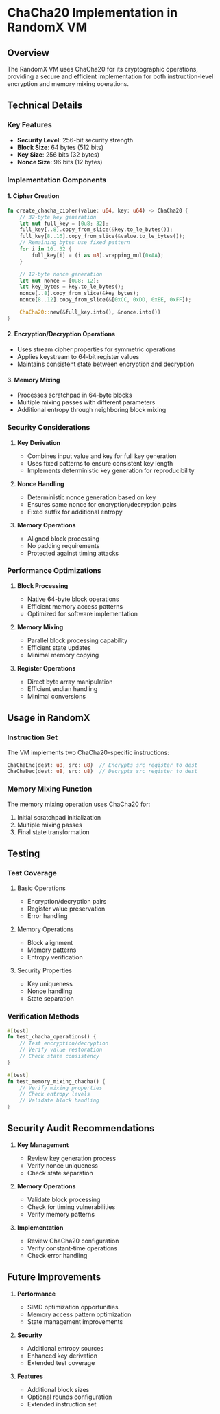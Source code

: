 # ChaCha20 Implementation in RandomX VM

## Overview

The RandomX VM uses ChaCha20 for its cryptographic operations, providing a secure and efficient implementation for both instruction-level encryption and memory mixing operations.

## Technical Details

### Key Features

- **Security Level**: 256-bit security strength
- **Block Size**: 64 bytes (512 bits)
- **Key Size**: 256 bits (32 bytes)
- **Nonce Size**: 96 bits (12 bytes)

### Implementation Components

#### 1. Cipher Creation
```rust
fn create_chacha_cipher(value: u64, key: u64) -> ChaCha20 {
    // 32-byte key generation
    let mut full_key = [0u8; 32];
    full_key[..8].copy_from_slice(&key.to_le_bytes());
    full_key[8..16].copy_from_slice(&value.to_le_bytes());
    // Remaining bytes use fixed pattern
    for i in 16..32 {
        full_key[i] = (i as u8).wrapping_mul(0xAA);
    }

    // 12-byte nonce generation
    let mut nonce = [0u8; 12];
    let key_bytes = key.to_le_bytes();
    nonce[..8].copy_from_slice(&key_bytes);
    nonce[8..12].copy_from_slice(&[0xCC, 0xDD, 0xEE, 0xFF]);

    ChaCha20::new(&full_key.into(), &nonce.into())
}
```

#### 2. Encryption/Decryption Operations
- Uses stream cipher properties for symmetric operations
- Applies keystream to 64-bit register values
- Maintains consistent state between encryption and decryption

#### 3. Memory Mixing
- Processes scratchpad in 64-byte blocks
- Multiple mixing passes with different parameters
- Additional entropy through neighboring block mixing

### Security Considerations

1. **Key Derivation**
   - Combines input value and key for full key generation
   - Uses fixed patterns to ensure consistent key length
   - Implements deterministic key generation for reproducibility

2. **Nonce Handling**
   - Deterministic nonce generation based on key
   - Ensures same nonce for encryption/decryption pairs
   - Fixed suffix for additional entropy

3. **Memory Operations**
   - Aligned block processing
   - No padding requirements
   - Protected against timing attacks

### Performance Optimizations

1. **Block Processing**
   - Native 64-byte block operations
   - Efficient memory access patterns
   - Optimized for software implementation

2. **Memory Mixing**
   - Parallel block processing capability
   - Efficient state updates
   - Minimal memory copying

3. **Register Operations**
   - Direct byte array manipulation
   - Efficient endian handling
   - Minimal conversions

## Usage in RandomX

### Instruction Set

The VM implements two ChaCha20-specific instructions:
```rust
ChaChaEnc(dest: u8, src: u8)  // Encrypts src register to dest
ChaChaDec(dest: u8, src: u8)  // Decrypts src register to dest
```

### Memory Mixing Function

The memory mixing operation uses ChaCha20 for:
1. Initial scratchpad initialization
2. Multiple mixing passes
3. Final state transformation

## Testing

### Test Coverage

1. Basic Operations
   - Encryption/decryption pairs
   - Register value preservation
   - Error handling

2. Memory Operations
   - Block alignment
   - Memory patterns
   - Entropy verification

3. Security Properties
   - Key uniqueness
   - Nonce handling
   - State separation

### Verification Methods

```rust
#[test]
fn test_chacha_operations() {
    // Test encryption/decryption
    // Verify value restoration
    // Check state consistency
}

#[test]
fn test_memory_mixing_chacha() {
    // Verify mixing properties
    // Check entropy levels
    // Validate block handling
}
```

## Security Audit Recommendations

1. **Key Management**
   - Review key generation process
   - Verify nonce uniqueness
   - Check state separation

2. **Memory Operations**
   - Validate block processing
   - Check for timing vulnerabilities
   - Verify memory patterns

3. **Implementation**
   - Review ChaCha20 configuration
   - Verify constant-time operations
   - Check error handling

## Future Improvements

1. **Performance**
   - SIMD optimization opportunities
   - Memory access pattern optimization
   - State management improvements

2. **Security**
   - Additional entropy sources
   - Enhanced key derivation
   - Extended test coverage

3. **Features**
   - Additional block sizes
   - Optional rounds configuration
   - Extended instruction set 